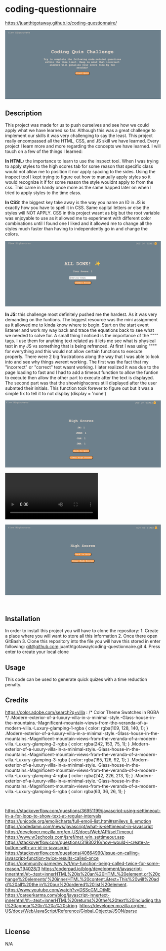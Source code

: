 # coding-questionnaire

https://juanthtgotaway.github.io/coding-questionnaire/

![alt text](./assets/images/landing%20page%20.png)

## Description 
This project was made for us to push ourselves and see how we could apply what we have learned so far. Although this was a great challenge to implement our skills it was very challenging to say the least. This project really encompassed all the HTML, CSS, and JS skill we have learned. Every project I learn more and more regarding the concepts we have learned. I will touch on a few of the things I learned: 
<br>

**In HTML:** the importance to learn to use the inspect tool. When I was trying to apply styles to the high scores tab for some reason that specific class would not allow me to position it nor apply spacing to the sides. Using the inspect tool I kept trying to figure out how to manually apply styles so it would recognize it if for some reason the style wouldnt apply to from the css. This came in handy once more as the same happed later on when I tried to apply styles to the time class. 
<br>

**In CSS:** the biggest key take away is the way you name an ID in JS is exactly how you have to spell it in CSS. Same capital letters or else the styles will NOT APPLY. CSS in this project wasnt as big but the root variable was enjoyable to use as it allowed me to experiment with different color combinations until I found one I liked and it allowed me to change all the styles much faster than having to independently go in and change the colors.
<br>

![alt text](./assets/images/All%20Done.png)

**In JS:** this challenge most definitely pushed me the hardest. As it was very demanding on the funtions. The biggest resource was the mini assignment as it allowed me to kinda know where to begin. Start on the start event listener and work my way back and trace the equations back to see what we needed to solve for. A small thing I noticed is the importance of the """" tags. I use them for anything text related as it lets me see what is physical text in my JS vs something that is being refrenced. At first I was using """" for everything and this would not allow certain functions to execute properly. There were 2 big frustrations along the way that I was able to look into and see why things werent working. The first was the fact that my "incorrect" or "correct" text wasnt working. I later realized it was due to the page loading to fast and I had to add a timeout function to allow the funtion to execute then allow the other part to execute after the text is displayed. The second part was  that the showhighscores still displayed after the user submted their initials. This function took forever to figure out but it was a simple fix to tell it to not display (display = 'none')

![alt text](./assets/images/High%20Scores.png)

<video src="Final%20render.mp4" controls title="Title"></video>

![alt text](./assets/images/clear%20Highscores.png)


<br>


## Installation
In order to install this project you will have to clone the repository: 
    1. Create a place where you will want to store all this information 
    2. Once there open GitBash
    3. Clone this repository into the file you will have this stored in
            enter following: git@github.com:juanthtgotaway/coding-questionnaire.git
    4. Press enter to create your local clone
<br>

## Usage
This code can be used to generate quick quizes with a time reduction penalty.
<br>

## Credits
https://color.adobe.com/search?q=villa :
/* Color Theme Swatches in RGBA */
.Modern-exterior-of-a-luxury-villa-in-a-minimal-style.-Glass-house-in-the-mountains.-Magnificent-mountain-views-from-the-veranda-of-a-modern-villa.-Luxury-glamping-1-rgba { color: rgba(109, 128, 140, 1); }
.Modern-exterior-of-a-luxury-villa-in-a-minimal-style.-Glass-house-in-the-mountains.-Magnificent-mountain-views-from-the-veranda-of-a-modern-villa.-Luxury-glamping-2-rgba { color: rgba(242, 153, 75, 1); }
.Modern-exterior-of-a-luxury-villa-in-a-minimal-style.-Glass-house-in-the-mountains.-Magnificent-mountain-views-from-the-veranda-of-a-modern-villa.-Luxury-glamping-3-rgba { color: rgba(165, 126, 92, 1); }
.Modern-exterior-of-a-luxury-villa-in-a-minimal-style.-Glass-house-in-the-mountains.-Magnificent-mountain-views-from-the-veranda-of-a-modern-villa.-Luxury-glamping-4-rgba { color: rgba(242, 226, 213, 1); }
.Modern-exterior-of-a-luxury-villa-in-a-minimal-style.-Glass-house-in-the-mountains.-Magnificent-mountain-views-from-the-veranda-of-a-modern-villa.-Luxury-glamping-5-rgba { color: rgba(63, 36, 26, 1); }

<br>

https://stackoverflow.com/questions/36951199/javascript-using-settimeout-in-a-for-loop-to-show-text-at-regular-intervals
https://unicode.org/emoji/charts/full-emoji-list.html#smileys_&_emotion
https://codedamn.com/news/javascript/what-is-settimeout-in-javascript
https://developer.mozilla.org/en-US/docs/Web/API/setTimeout
https://www.w3schools.com/jsref/met_win_settimeout.asp
https://stackoverflow.com/questions/31930216/how-would-i-create-a-button-with-an-id-in-javascript
https://stackoverflow.com/questions/40664990/issue-on-calling-javascript-function-twice-results-called-once
https://community.gamedev.tv/t/my-function-being-called-twice-for-some-reason/194028/3
https://coderpad.io/blog/development/javascript-innerhtml/#:~:text=innerHTML%20is%20an%20HTML%20element,or%20change%20elements'%20innerHTML%20content.&text=This%20will%20add%20all%20the,in%20our%20ordered%20list%20element.
https://www.youtube.com/watch?v=DSScGM_OtME
https://careerkarma.com/blog/javascript-innertext-innerhtml/#:~:text=innerHTML%20returns%20the%20text%20including,that%20appear%20in%20a%20string.
https://developer.mozilla.org/en-US/docs/Web/JavaScript/Reference/Global_Objects/JSON/parse  
<br>

## License 
N/A
